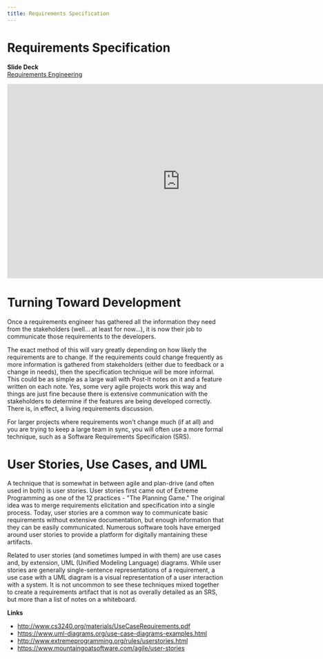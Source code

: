 ```yaml
---
title: Requirements Specification
---
```


# Requirements Specification

__Slide Deck__   
[Requirements Engineering](https://docs.google.com/presentation/d/1PBiHWZL4nfvDhrxZIjf5y3HZZrltYCCknJLCQmdqavM/edit?usp=sharing)

<iframe width="800" height="450" src="https://www.youtube.com/embed/uoIxDeAyfdo" frameborder="0" allow="accelerometer; autoplay; encrypted-media; gyroscope; picture-in-picture" allowfullscreen></iframe>

# Turning Toward Development

Once a requirements engineer has gathered all the information they need from the stakeholders (well... at least for now...), it is now their job to communicate those requirements to the developers.

The exact method of this will vary greatly depending on how likely the requirements are to change.  If the requirements could change frequently as more information is gathered from stakeholders (either due to feedback or a change in needs), then the specification technique will be more informal.  This could be as simple as a large wall with Post-It notes on it and a feature written on each note.  Yes, some very agile projects work this way and things are just fine because there is extensive communication with the stakeholders to determine if the features are being developed correctly.  There is, in effect, a living requirements discussion.

For larger projects where requirements won't change much (if at all) and you are trying to keep a large team in sync, you will often use a more formal technique, such as a Software Requirements Specificaion (SRS).

# User Stories, Use Cases, and UML

A technique that is somewhat in between agile and plan-drive (and often used in both) is user stories.  User stories first came out of Extreme Programming as one of the 12 practices - "The Planning Game."  The original idea was to merge requirements elicitation and specification into a single process.  Today, user stories are a common way to communicate basic requirements without extensive documentation, but enough information that they can be easily communicated.  Numerous software tools have emerged around user stories to provide a platform for digitally mantaining these artifacts.  

Related to user stories (and sometimes lumped in with them) are use cases and, by extension, UML (Unified Modeling Language) diagrams.  While user stories are generally single-sentence representations of a requirement, a use case with a UML diagram is a visual representation of a user interaction with a system.  It is not uncommon to see these techniques mixed together to create a requirements artifact that is not as overally detailed as an SRS, but more than a list of notes on a whiteboard.

__Links__     
* http://www.cs3240.org/materials/UseCaseRequirements.pdf
* https://www.uml-diagrams.org/use-case-diagrams-examples.html
* http://www.extremeprogramming.org/rules/userstories.html
* https://www.mountaingoatsoftware.com/agile/user-stories
